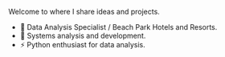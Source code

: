 Welcome to where I share ideas and projects.

- 🔭 Data Analysis Specialist / Beach Park Hotels and Resorts.
- 🌱 Systems analysis and development.
- ⚡ Python enthusiast for data analysis.

<link rel="stylesheet" href="https://cdn.jsdelivr.net/gh/devicons/devicon@v2.15.1/devicon.min.css">

